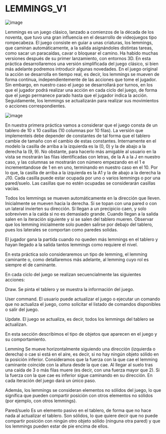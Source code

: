 # LEMMINGS_V1

![image](https://github.com/user-attachments/assets/d85fba77-af79-4a64-b954-0bab1409a6f2)

Lemmings es un juego clásico, lanzado a comienzos de la década de los noventa, que tuvo una gran influencia en el desarrollo de videojuegos tipo rompecabeza. El juego consiste en guiar a unas criaturas, los lemmings, que caminan automáticamente, a la salida asignándoles distintas tareas, como sacar un paracaídas, cavar o bloquear el camino. Ha habido muchas versiones después de su primer lanzamiento, con entornos 3D.
En esta práctica desarrollaremos una versión simplificada del juego clásico, si bien más adelante podremos introducir algunas novedades. En el juego original la acción se desarrolla en tiempo real, es decir, los lemmings se mueven de forma continua, independientemente de las acciones que tome el jugador. Sin embargo, en nuestro caso el juego se desarrollará por turnos, en los que el jugador podrá realizar una acción en cada ciclo del juego, de forma que el juego permanece parado hasta que el jugador indica la acción. Seguidamente, los lemmings se actualizarán para realizar sus movimientos o acciones correspondientes.

![image](https://github.com/user-attachments/assets/d758940c-19ee-4140-9053-96eb0ac351f8)

En nuestra primera práctica vamos a considerar que el juego consta de un tablero de 10 x 10 casillas (10 columnas por 10 filas). La versión que implementeís debe depender de constantes de tal forma que el tablero cambie de tamaño con el cambio de estas constantes. Internamente en el modelo la casilla de arriba a la izquierda es la (0, 0) y la de abajo a la derecha la (9, 9). No obstante, para hacerlo más amigable al usuario en la vista se mostrarán las filas identificadas con letras, de la A a la J en nuestro caso, y las columnas se mostrarán con número empezando en el 1 e incrementandose de 1 en en uno, terminando en nuestro caso en el 10. Por lo que, la casilla de arriba a la izquierda es la A1 y la de abajo a la derecha la J10. Cada casilla puede estar ocupada por uno o varios lemmings o por una pared/suelo. Las casillas que no estén ocupadas se considerarán casillas vacías.

Todos los lemmings se mueven automáticamente en la dirección que lleven. Inicialmente se mueven hacia la derecha. Si se topan con una pared o con un lateral invierten su dirección. Si llegan a un precipicio caen, y solo sobreviven a la caída si no es demasiado grande. Cuando llegan a la salida salen en la iteración siguiente y si se salen del tablero mueren. Observar que los lemming inicialmente solo pueden salirse por debajo del tablero, pues los laterales se comportan como paredes solidas.

El jugador gana la partida cuando no queden más lemmings en el tablero y hayan llegado a la salida tantos lemmings como requiere el nivel.

En esta práctica solo consideraremos un tipo de lemming, el lemming caminante o, como detallaremos más adelante, al lemming cuyo rol es siempre el de caminante.

En cada ciclo del juego se realizan secuencialmente las siguientes acciones:

Draw. Se pinta el tablero y se muestra la información del juego.

User command. El usuario puede actualizar el juego o ejecutar un comando que no actualiza el juego, como solicitar el listado de comandos disponibles o salir del juego.

Update. El juego se actualiza, es decir, todos los lemmings del tablero se actualizan.

En esta sección describimos el tipo de objetos que aparecen en el juego y su comportamiento.

Lemming
Se mueve horizontalmente siguiendo una dirección (izquierda o derecha) o cae si está en el aire, es decir, si no hay ningún objeto sólido en la posición inferior. Consideramos que la fuerza con la que cae el lemming caminante coincide con la altura desde la que cae. Al llegar al suelo tras una caída de 3 o más filas muere (es decir, con una fuerza mayor que 2). Si la fuerza con la que cae es inferior sigue caminando en su dirección. En cada iteración del juego dará un único paso.

Además, los lemmings se consideran elementos no sólidos del juego, lo que significa que pueden compartir posición con otros elementos no sólidos (por ejemplo, con otros lemmings).

Pared/suelo
Es un elemento pasivo en el tablero, de forma que no hace nada al actualizar el tablero. Son sólidos, lo que quiere decir que no puede compartir posición con ningún otro objeto sólido (ninguna otra pared) y que los lemmings pueden estar de pie encima de ellos.
